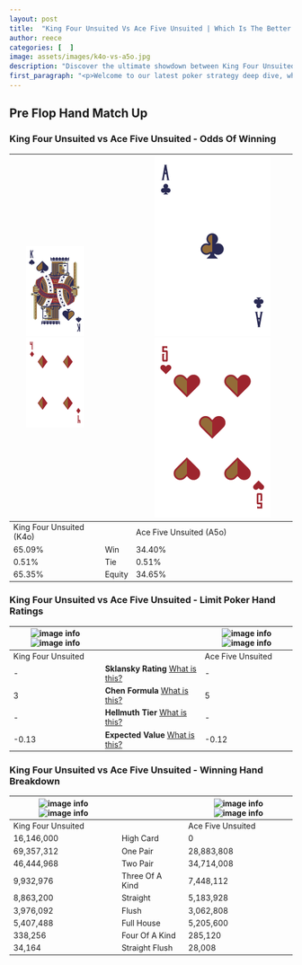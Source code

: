 ```yaml
---
layout: post
title:  "King Four Unsuited Vs Ace Five Unsuited | Which Is The Better Hand In Poker? A Complete Guide"
author: reece
categories: [  ]
image: assets/images/k4o-vs-a5o.jpg
description: "Discover the ultimate showdown between King Four Unsuited and Ace Five Unsuited in poker! Uncover the odds, strategies, and scenarios where one hand triumphs over the other. Get ready to up your poker game with this thrilling analysis."
first_paragraph: "<p>Welcome to our latest poker strategy deep dive, where we're pitting two distinct hands against each other in a high-stakes showdown: King Four Unsuited vs Ace Five Unsuited.</p><p>In the dynamic world of poker, every decision counts, and knowing which hand holds the upper hand is key to your success at the table.</p><p>In this article, we'll dissect these two hands, explore the scenarios where one dominates the other, and equip you with the knowledge to make strategic choices that can tip the odds in your favor.</p><p>Get ready to unravel the intriguing dynamics of these poker hands and elevate your game to new heights.</p>"
---
```




[comment]: # (sp0)

## Pre Flop Hand Match Up

<div class="table hand-ratings" markdown="1"> 



### King Four Unsuited vs Ace Five Unsuited - Odds Of Winning


    
| ![image info](assets/images/hand1/K.png) ![image info](assets/images/hand1/4o.png) |  | ![image info](assets/images/hand2/A.png) ![image info](assets/images/hand2/5o.png) |
| -------- | -------- | -------- |
| King Four Unsuited (K4o) |  | Ace Five Unsuited (A5o) |
| 65.09% | Win | 34.40% |
| 0.51% | Tie | 0.51% |
| 65.35% | Equity | 34.65% |




[comment]: # (sp1)



### King Four Unsuited vs Ace Five Unsuited - Limit Poker Hand Ratings


    
| ![image info](https://www.riverpairs.com/assets/images/hand1/K.png) ![image info](https://www.riverpairs.com/assets/images/hand1/4o.png) |  | ![image info](https://www.riverpairs.com/assets/images/hand2/A.png) ![image info](https://www.riverpairs.com/assets/images/hand2/5o.png) |
| -------- | -------- | -------- |
| King Four Unsuited |  | Ace Five Unsuited |
| - | **Sklansky Rating** [What is this?](/sklansky-rating-explained) | - |
| 3 | **Chen Formula** [What is this?](/chen-formula-explained) | 5 |
| - | **Hellmuth Tier** [What is this?](/Hellmuth-tier-explained) | - |
| -0.13 | **Expected Value** [What is this?](/expected-value-explained) | -0.12 |




[comment]: # (sp2)



### King Four Unsuited vs Ace Five Unsuited - Winning Hand Breakdown


    
| ![image info](https://www.riverpairs.com/assets/images/hand1/K.png) ![image info](https://www.riverpairs.com/assets/images/hand1/4o.png) |  | ![image info](https://www.riverpairs.com/assets/images/hand2/A.png) ![image info](https://www.riverpairs.com/assets/images/hand2/5o.png) |
| -------- | -------- | -------- |
| King Four Unsuited |  | Ace Five Unsuited |
| 16,146,000 | High Card | 0 |
| 69,357,312 | One Pair | 28,883,808 |
| 46,444,968 | Two Pair | 34,714,008 |
| 9,932,976 | Three Of A Kind | 7,448,112 |
| 8,863,200 | Straight | 5,183,928 |
| 3,976,092 | Flush | 3,062,808 |
| 5,407,488 | Full House | 5,205,600 |
| 338,256 | Four Of A Kind | 285,120 |
| 34,164 | Straight Flush | 28,008 |




[comment]: # (sp3)



</div>

[comment]: # (sp4)



[comment]: # (sp5)

